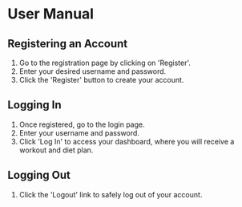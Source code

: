 # User Manual
## Registering an Account
1. Go to the registration page by clicking on 'Register'.
2. Enter your desired username and password.
3. Click the 'Register' button to create your account.

## Logging In
1. Once registered, go to the login page.
2. Enter your username and password.
3. Click 'Log In' to access your dashboard, where you will receive a workout and diet plan.

## Logging Out
1. Click the 'Logout' link to safely log out of your account.
